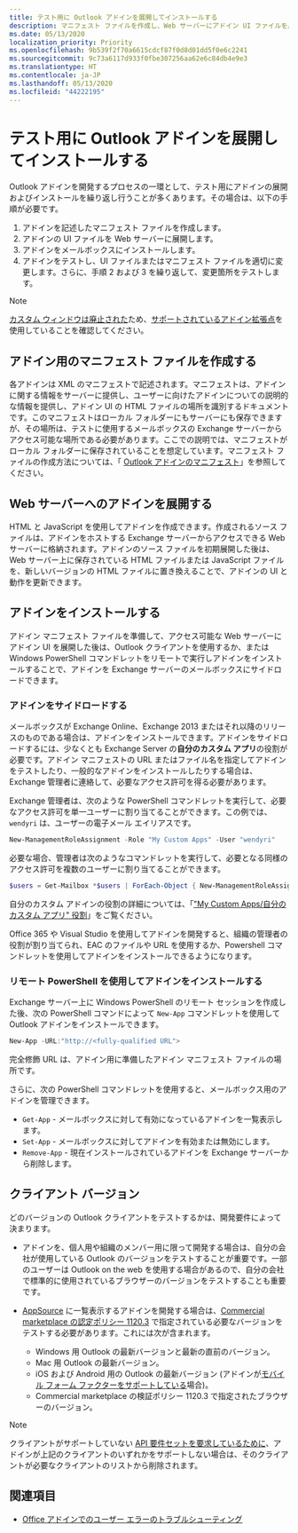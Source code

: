 ```yaml
---
title: テスト用に Outlook アドインを展開してインストールする
description: マニフェスト ファイルを作成し、Web サーバーにアドイン UI ファイルを展開して、ユーザーのメールボックスにアドインをインストールします。その後、アドインをテストします。
ms.date: 05/13/2020
localization_priority: Priority
ms.openlocfilehash: 9b539f2f70a6615cdcf87f0d8d01dd5f0e6c2241
ms.sourcegitcommit: 9c73a6117d933f0fbe307256aa62e6c84db4e9e3
ms.translationtype: HT
ms.contentlocale: ja-JP
ms.lasthandoff: 05/13/2020
ms.locfileid: "44222195"
---
```

# <a name="deploy-and-install-outlook-add-ins-for-testing"></a>テスト用に Outlook アドインを展開してインストールする

Outlook アドインを開発するプロセスの一環として、テスト用にアドインの展開およびインストールを繰り返し行うことが多くあります。その場合は、以下の手順が必要です。

1. アドインを記述したマニフェスト ファイルを作成します。
1. アドインの UI ファイルを Web サーバーに展開します。
1. アドインをメールボックスにインストールします。
1. アドインをテストし、UI ファイルまたはマニフェスト ファイルを適切に変更します。さらに、手順 2 および 3 を繰り返して、変更箇所をテストします。

> [!NOTE]
> [カスタム ウィンドウは廃止された](https://developer.microsoft.com/outlook/blogs/make-your-add-ins-available-in-the-office-ribbon/)ため、[サポートされているアドイン拡張点](outlook-add-ins-overview.md#extension-points)を使用していることを確認してください。

## <a name="create-a-manifest-file-for-the-add-in"></a>アドイン用のマニフェスト ファイルを作成する

各アドインは XML のマニフェストで記述されます。マニフェストは、アドインに関する情報をサーバーに提供し、ユーザーに向けたアドインについての説明的な情報を提供し、アドイン UI の HTML ファイルの場所を識別するドキュメントです。このマニフェストはローカル フォルダーにもサーバーにも保存できますが、その場所は、テストに使用するメールボックスの Exchange サーバーからアクセス可能な場所である必要があります。ここでの説明では、マニフェストがローカル フォルダーに保存されていることを想定しています。マニフェスト ファイルの作成方法については、「 [Outlook アドインのマニフェスト](manifests.md)」を参照してください。

## <a name="deploy-an-add-in-to-a-web-server"></a>Web サーバーへのアドインを展開する

HTML と JavaScript を使用してアドインを作成できます。作成されるソース ファイルは、アドインをホストする Exchange サーバーからアクセスできる Web サーバーに格納されます。アドインのソース ファイルを初期展開した後は、Web サーバー上に保存されている HTML ファイルまたは JavaScript ファイルを、新しいバージョンの HTML ファイルに置き換えることで、アドインの UI と動作を更新できます。

## <a name="install-the-add-in"></a>アドインをインストールする

アドイン マニフェスト ファイルを準備して、アクセス可能な Web サーバーにアドイン UI を展開した後は、Outlook クライアントを使用するか、または Windows PowerShell コマンドレットをリモートで実行しアドインをインストールすることで、アドインを Exchange サーバーのメールボックスにサイドロードできます。

### <a name="sideload-the-add-in"></a>アドインをサイドロードする

メールボックスが Exchange Online、Exchange 2013 またはそれ以降のリリースのものである場合は、アドインをインストールできます。アドインをサイドロードするには、少なくとも Exchange Server の**自分のカスタム アプリ**の役割が必要です。アドイン マニフェストの URL またはファイル名を指定してアドインをテストしたり、一般的なアドインをインストールしたりする場合は、Exchange 管理者に連絡して、必要なアクセス許可を得る必要があります。

Exchange 管理者は、次のような PowerShell コマンドレットを実行して、必要なアクセス許可を単一ユーザーに割り当てることができます。この例では、`wendyri` は、ユーザーの電子メール エイリアスです。

```powershell
New-ManagementRoleAssignment -Role "My Custom Apps" -User "wendyri"
```

必要な場合、管理者は次のようなコマンドレットを実行して、必要となる同様のアクセス許可を複数のユーザーに割り当てることができます。

```powershell
$users = Get-Mailbox *$users | ForEach-Object { New-ManagementRoleAssignment -Role "My Custom Apps" -User $_.Alias}
```

自分のカスタム アドインの役割の詳細については、「["My Custom Apps/自分のカスタム アプリ" 役割](/exchange/my-custom-apps-role-exchange-2013-help)」をご覧ください。

Office 365 や Visual Studio を使用してアドインを開発すると、組織の管理者の役割が割り当てられ、EAC のファイルや URL を使用するか、Powershell コマンドレットを使用してアドインをインストールできるようになります。

### <a name="install-an-add-in-by-using-remote-powershell"></a>リモート PowerShell を使用してアドインをインストールする

Exchange サーバー上に Windows PowerShell のリモート セッションを作成した後、次の PowerShell コマンドによって `New-App` コマンドレットを使用して Outlook アドインをインストールできます。

```powershell
New-App -URL:"http://<fully-qualified URL">
```

完全修飾 URL は、アドイン用に準備したアドイン マニフェスト ファイルの場所です。

さらに、次の PowerShell コマンドレットを使用すると、メールボックス用のアドインを管理できます。

- `Get-App` - メールボックスに対して有効になっているアドインを一覧表示します。
- `Set-App` - メールボックスに対してアドインを有効または無効にします。
- `Remove-App` - 現在インストールされているアドインを Exchange サーバーから削除します。

## <a name="client-versions"></a>クライアント バージョン

どのバージョンの Outlook クライアントをテストするかは、開発要件によって決まります。

- アドインを、個人用や組織のメンバー用に限って開発する場合は、自分の会社が使用している Outlook のバージョンをテストすることが重要です。一部のユーザーは Outlook on the web を使用する場合があるので、自分の会社で標準的に使用されているブラウザーのバージョンをテストすることも重要です。

- [AppSource](https://appsource.microsoft.com) に一覧表示するアドインを開発する場合は、[Commercial marketplace の認定ポリシー 1120.3](/legal/marketplace/certification-policies#11203-functionality) で指定されている必要なバージョンをテストする必要があります。これには次が含まれます。
  - Windows 用 Outlook の最新バージョンと最新の直前のバージョン。
  - Mac 用 Outlook の最新バージョン。
  - iOS および Android 用の Outlook の最新バージョン (アドインが[モバイル フォーム ファクターをサポートしている](add-mobile-support.md)場合)。
  - Commercial marketplace の検証ポリシー 1120.3 で指定されたブラウザーのバージョン。

> [!NOTE]
> クライアントがサポートしていない [API 要件セットを要求しているために](apis.md)、アドインが上記のクライアントのいずれかをサポートしない場合は、そのクライアントが必要なクライアントのリストから削除されます。

## <a name="see-also"></a>関連項目

- [Office アドインでのユーザー エラーのトラブルシューティング](../testing/testing-and-troubleshooting.md)
